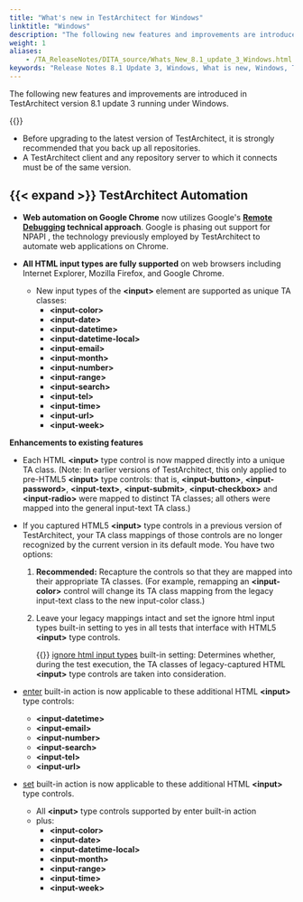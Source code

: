 ```yaml
--- 
title: "What's new in TestArchitect for Windows"
linktitle: "Windows"
description: "The following new features and improvements are introduced in TestArchitect version 8.1 update 3 running under Windows."
weight: 1
aliases: 
    - /TA_ReleaseNotes/DITA_source/Whats_New_8.1_update_3_Windows.html
keywords: "Release Notes 8.1 Update 3, Windows, What is new, Windows, TestArchitect 8.1 Update 3, TestArchitect 8.1 Update 3, what is new, Windows"
---
```


The following new features and improvements are introduced in TestArchitect version 8.1 update 3 running under Windows.

{{<remember>}}

-   Before upgrading to the latest version of TestArchitect, it is strongly recommended that you back up all repositories.
-   A TestArchitect client and any repository server to which it connects must be of the same version.

## {{< expand >}} TestArchitect Automation

-   **Web automation on Google Chrome** now utilizes Google's **[Remote Debugging](/automation-guide/application-testing/testing-web-and-ria-applications/testing-web-applications/automated-web-testing-with-non-webdriver/preparing-web-browsers/#li_d2m_vks_tr) technical approach**. Google is phasing out support for NPAPI , the technology previously employed by TestArchitect to automate web applications on Chrome.
-   **All HTML input types are fully supported** on web browsers including Internet Explorer, Mozilla Firefox, and Google Chrome.

    -   New input types of the **<input\>** element are supported as unique TA classes:
        -   **<input-color\>**
        -   **<input-date\>**
        -   **<input-datetime\>**
        -   **<input-datetime-local\>**
        -   **<input-email\>**
        -   **<input-month\>**
        -   **<input-number\>**
        -   **<input-range\>**
        -   **<input-search\>**
        -   **<input-tel\>**
        -   **<input-time\>**
        -   **<input-url\>**
        -   **<input-week\>**

**Enhancements to existing features**

-   Each HTML **<input\>** type control is now mapped directly into a unique TA class. \(Note: In earlier versions of TestArchitect, this only applied to pre-HTML5 **<input\>** type controls: that is, **<input-button\>**, **<input-password\>**, **<input-text\>**, **<input-submit\>**, **<input-checkbox\>** and **<input-radio\>** were mapped to distinct TA classes; all others were mapped into the general input-text TA class.\)
-   If you captured HTML5 **<input\>** type controls in a previous version of TestArchitect, your TA class mappings of those controls are no longer recognized by the current version in its default mode. You have two options:
    1.  **Recommended:** Recapture the controls so that they are mapped into their appropriate TA classes. \(For example, remapping an **<input-color\>** control will change its TA class mapping from the legacy input-text class to the new input-color class.\)
    2.  Leave your legacy mappings intact and set the ignore html input types built-in setting to yes in all tests that interface with HTML5 **<input\>** type controls.

        {{<note>}} [ignore html input types](/automation-guide/action-based-testing-language/built-in-settings/other-settings/ignore-html-input-types) built-in setting: Determines whether, during the test execution, the TA classes of legacy-captured HTML **<input\>** type controls are taken into consideration.

-   [enter](/automation-guide/action-based-testing-language/built-in-actions/user-interface-actions/control-element/enter) built-in action is now applicable to these additional HTML **<input\>** type controls:
    -   **<input-datetime\>**
    -   **<input-email\>**
    -   **<input-number\>**
    -   **<input-search\>**
    -   **<input-tel\>**
    -   **<input-url\>**
-   [set](/automation-guide/action-based-testing-language/built-in-actions/user-interface-actions/control-element/set) built-in action is now applicable to these additional HTML **<input\>** type controls.
    -   All **<input\>** type controls supported by enter built-in action
    -   plus:
        -   **<input-color\>**
        -   **<input-date\>**
        -   **<input-datetime-local\>**
        -   **<input-month\>**
        -   **<input-range\>**
        -   **<input-time\>**
        -   **<input-week\>**


